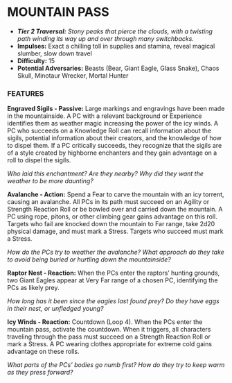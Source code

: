 # MOUNTAIN PASS

- ***Tier 2 Traversal:*** *Stony peaks that pierce the clouds, with a twisting path winding its way up and over through many switchbacks.*
- **Impulses:** Exact a chilling toll in supplies and stamina, reveal magical slumber, slow down travel
- **Difficulty:** 15
- **Potential Adversaries:** Beasts (Bear, Giant Eagle, Glass Snake), Chaos Skull, Minotaur Wrecker, Mortal Hunter

### FEATURES

**Engraved Sigils - Passive:** Large markings and engravings have been made in the mountainside. A PC with a relevant background or Experience identifies them as weather magic increasing the power of the icy winds. A PC who succeeds on a Knowledge Roll can recall information about the sigils, potential information about their creators, and the knowledge of how to dispel them. If a PC critically succeeds, they recognize that the sigils are of a style created by highborne enchanters and they gain advantage on a roll to dispel the sigils.

  *Who laid this enchantment? Are they nearby? Why did they want the weather to be more daunting?*

**Avalanche - Action:** Spend a Fear to carve the mountain with an icy torrent, causing an avalanche. All PCs in its path must succeed on an Agility or Strength Reaction Roll or be bowled over and carried down the mountain. A PC using rope, pitons, or other climbing gear gains advantage on this roll. Targets who fail are knocked down the mountain to Far range, take 2d20 physical damage, and must mark a Stress. Targets who succeed must mark a Stress.

  *How do the PCs try to weather the avalanche? What approach do they take to avoid being buried or hurtling down the mountainside?*

**Raptor Nest - Reaction:** When the PCs enter the raptors’ hunting grounds, two Giant Eagles appear at Very Far range of a chosen PC, identifying the PCs as likely prey.

  *How long has it been since the eagles last found prey? Do they have eggs in their nest, or unfledged young?*

**Icy Winds - Reaction:** Countdown (Loop 4). When the PCs enter the mountain pass, activate the countdown. When it triggers, all characters traveling through the pass must succeed on a Strength Reaction Roll or mark a Stress. A PC wearing clothes appropriate for extreme cold gains advantage on these rolls.

  *What parts of the PCs’ bodies go numb first? How do they try to keep warm as they press forward?*
